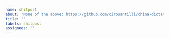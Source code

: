 ```yaml
---
name: shitpost
about: "None of the above: https://github.com/cirosantilli/china-dictatorship/tree/bc6c3b893fe5e59c402c54bd47fe3d9fe76bc563#shitpost"
title: ''
labels: shitpost
assignees: ''
---
```

